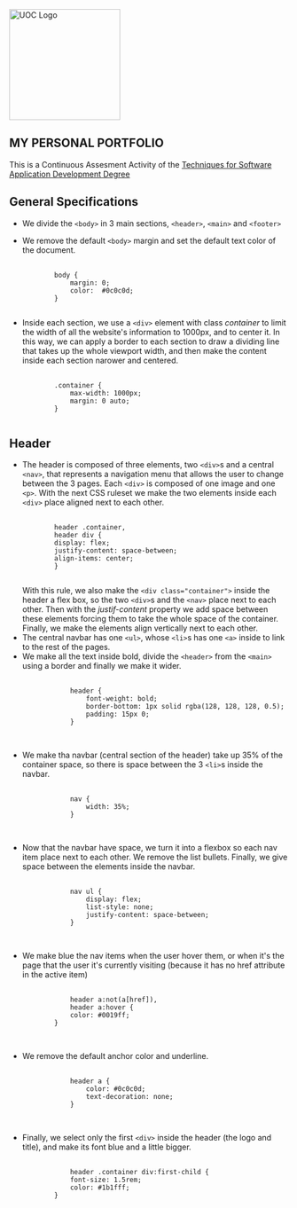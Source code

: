<img src="https://upload.wikimedia.org/wikipedia/commons/a/a3/Logo_blau_uoc.png" alt="UOC Logo" width="200"/>

<!-- INTRO SECTION -->
<section>
    <h1>MY PERSONAL PORTFOLIO</h1>
    <p>
        This is a Continuous Assesment Activity of the <a href="https://www.uoc.edu/portal/_resources/common/imatges/sala_de_premsa/noticies/2016/202-nova-marca-uoc.jpg">Techniques for Software Application Development Degree</a>
    </p>
</section>
<!-- GENERAL SPECIFICATIONS -->
<section>
        <h1>General Specifications</h1>
            <ul>
                <li>
                    <p>
                        We divide the <code>&#60;body&#62;</code> in 3 main sections, <code>&#60;header&#62;</code>, <code>&#60;main&#62;</code> and <code>&#60;footer&#62;</code>
                    </p>
                </li>
                <li>
                    <p> 
                        We remove the default <code>&#60;body&#62;</code> margin and set the default text color of the document.
                    </p>
<pre>
    <code>
        body {
            margin: 0;
            color:  #0c0c0d;
        }
    </code>
</pre>
                </li>
                <li>
                    <p>
                        Inside each section, we use a <code>&#60;div&#62;</code> element with class <i>container</i> to limit the  width of all the website's information to 1000px, and to center it.
                        In this way, we can apply a border to each section to draw a dividing line that takes up the whole viewport width, and then make the content inside each section narower and centered.
                    </p>
<pre>
    <code>
        .container {
            max-width: 1000px;
            margin: 0 auto;
        }
    </code>
</pre>
                </li>
            </ul>
            <!-- 
            HEADER
            -->
            <h2>Header</h2>
                <ul>
                    <li>
                        The header is composed of three elements, two <code>&#60;div&#62;</code>s and a central <code>&#60;nav&#62;</code>, that represents a navigation menu that allows the user to change between the 3 pages.
                        Each <code>&#60;div&#62;</code> is composed of one image and one <code>&#60;p&#62;</code>.
                        With the next CSS ruleset we make the two elements inside each <code>&#60;div&#62;</code> place aligned next to each other.
<pre>
    <code>
        header .container,
        header div {
        display: flex;
        justify-content: space-between;
        align-items: center;
        }
    </code>
</pre>              
                        With this rule, we also make the <code>&#60;div class="container"&#62;</code> inside the header a flex box, so the two <code>&#60;div&#62;</code>s and the <code>&#60;nav&#62;</code> place next to each other. Then with the <i>justif-content</i> property we add space between these elements forcing them to take the whole space of the container. Finally, we make the elements align vertically next to each other.
                    </li>
                    <li>
                        The central navbar has one <code>&#60;ul&#62;</code>, whose <code>&#60;li&#62;</code>s has one <code>&#60;a&#62;</code> inside to link to the rest of the pages.
                    </li>
                    <li>
                        We make all the text inside bold, divide the <code>&#60;header&#62;</code> from the <code>&#60;main&#62;</code> using a border and finally we make it wider.
    <pre>
        <code>
            header {
                font-weight: bold;
                border-bottom: 1px solid rgba(128, 128, 128, 0.5);
                padding: 15px 0;
            }
        </code>
    </pre>
                    </li>
                    <li>
                        We make tha navbar (central section of the header) take up 35% of the container space, so there is space between the 3 <code>&#60;li&#62;</code>s inside the navbar.
    <pre>
        <code>
            nav {
                width: 35%;
            }
        </code>
    </pre>
                    </li>
                    <li>
                        Now that the navbar have space, we turn it into a flexbox so each nav item place next to each other. We remove the list bullets. Finally, we give space between the elements inside the navbar.
    <pre>
        <code>
            nav ul {
                display: flex;
                list-style: none;
                justify-content: space-between;
            }
        </code>
    </pre>
                    </li>
                    <li>
                        We make blue the nav items when the user hover them, or when it's the page that the user it's currently visiting (because it has no href attribute in the active item)
    <pre>
        <code>
            header a:not(a[href]),
            header a:hover {
            color: #0019ff;
        }
        </code>
    </pre>
                    </li>
                     </li>
                    <li>
                        We remove the default anchor color and underline.
    <pre>
        <code>
            header a {
                color: #0c0c0d;
                text-decoration: none;
            }
        </code>
    </pre>
                    </li>
                    <li>
                        Finally, we select only the first <code>&#60;div&#62;</code> inside the header (the logo and title), and make its font blue and a little bigger.
    <pre>
        <code>
            header .container div:first-child {
            font-size: 1.5rem;
            color: #1b1fff;
        }
        </code>
    </pre>
                    </li>
                </ul>
</section>
<section>

</section>